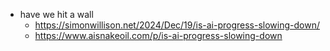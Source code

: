 - have we hit a wall
  - https://simonwillison.net/2024/Dec/19/is-ai-progress-slowing-down/
  - https://www.aisnakeoil.com/p/is-ai-progress-slowing-down
